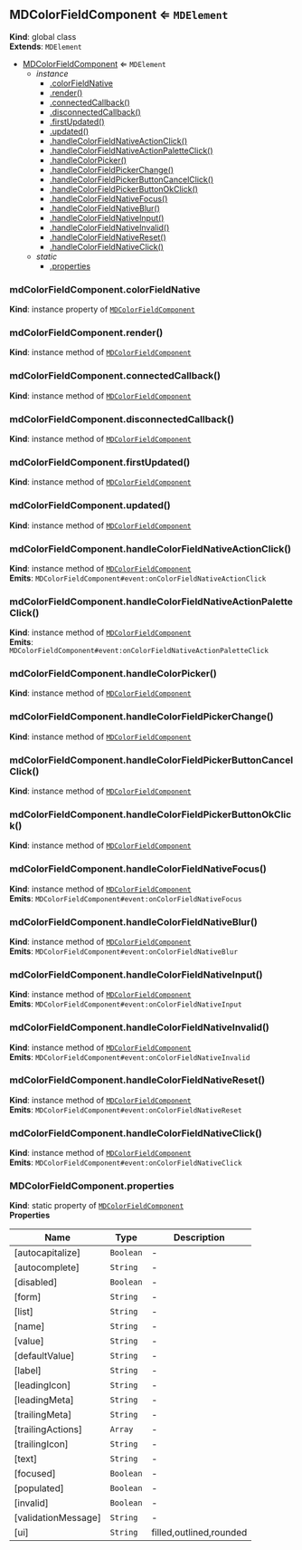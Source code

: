 <a name="MDColorFieldComponent"></a>

## MDColorFieldComponent ⇐ <code>MDElement</code>
**Kind**: global class  
**Extends**: <code>MDElement</code>  

* [MDColorFieldComponent](#MDColorFieldComponent) ⇐ <code>MDElement</code>
    * _instance_
        * [.colorFieldNative](#MDColorFieldComponent+colorFieldNative)
        * [.render()](#MDColorFieldComponent+render)
        * [.connectedCallback()](#MDColorFieldComponent+connectedCallback)
        * [.disconnectedCallback()](#MDColorFieldComponent+disconnectedCallback)
        * [.firstUpdated()](#MDColorFieldComponent+firstUpdated)
        * [.updated()](#MDColorFieldComponent+updated)
        * [.handleColorFieldNativeActionClick()](#MDColorFieldComponent+handleColorFieldNativeActionClick)
        * [.handleColorFieldNativeActionPaletteClick()](#MDColorFieldComponent+handleColorFieldNativeActionPaletteClick)
        * [.handleColorPicker()](#MDColorFieldComponent+handleColorPicker)
        * [.handleColorFieldPickerChange()](#MDColorFieldComponent+handleColorFieldPickerChange)
        * [.handleColorFieldPickerButtonCancelClick()](#MDColorFieldComponent+handleColorFieldPickerButtonCancelClick)
        * [.handleColorFieldPickerButtonOkClick()](#MDColorFieldComponent+handleColorFieldPickerButtonOkClick)
        * [.handleColorFieldNativeFocus()](#MDColorFieldComponent+handleColorFieldNativeFocus)
        * [.handleColorFieldNativeBlur()](#MDColorFieldComponent+handleColorFieldNativeBlur)
        * [.handleColorFieldNativeInput()](#MDColorFieldComponent+handleColorFieldNativeInput)
        * [.handleColorFieldNativeInvalid()](#MDColorFieldComponent+handleColorFieldNativeInvalid)
        * [.handleColorFieldNativeReset()](#MDColorFieldComponent+handleColorFieldNativeReset)
        * [.handleColorFieldNativeClick()](#MDColorFieldComponent+handleColorFieldNativeClick)
    * _static_
        * [.properties](#MDColorFieldComponent.properties)

<a name="MDColorFieldComponent+colorFieldNative"></a>

### mdColorFieldComponent.colorFieldNative
**Kind**: instance property of [<code>MDColorFieldComponent</code>](#MDColorFieldComponent)  
<a name="MDColorFieldComponent+render"></a>

### mdColorFieldComponent.render()
**Kind**: instance method of [<code>MDColorFieldComponent</code>](#MDColorFieldComponent)  
<a name="MDColorFieldComponent+connectedCallback"></a>

### mdColorFieldComponent.connectedCallback()
**Kind**: instance method of [<code>MDColorFieldComponent</code>](#MDColorFieldComponent)  
<a name="MDColorFieldComponent+disconnectedCallback"></a>

### mdColorFieldComponent.disconnectedCallback()
**Kind**: instance method of [<code>MDColorFieldComponent</code>](#MDColorFieldComponent)  
<a name="MDColorFieldComponent+firstUpdated"></a>

### mdColorFieldComponent.firstUpdated()
**Kind**: instance method of [<code>MDColorFieldComponent</code>](#MDColorFieldComponent)  
<a name="MDColorFieldComponent+updated"></a>

### mdColorFieldComponent.updated()
**Kind**: instance method of [<code>MDColorFieldComponent</code>](#MDColorFieldComponent)  
<a name="MDColorFieldComponent+handleColorFieldNativeActionClick"></a>

### mdColorFieldComponent.handleColorFieldNativeActionClick()
**Kind**: instance method of [<code>MDColorFieldComponent</code>](#MDColorFieldComponent)  
**Emits**: <code>MDColorFieldComponent#event:onColorFieldNativeActionClick</code>  
<a name="MDColorFieldComponent+handleColorFieldNativeActionPaletteClick"></a>

### mdColorFieldComponent.handleColorFieldNativeActionPaletteClick()
**Kind**: instance method of [<code>MDColorFieldComponent</code>](#MDColorFieldComponent)  
**Emits**: <code>MDColorFieldComponent#event:onColorFieldNativeActionPaletteClick</code>  
<a name="MDColorFieldComponent+handleColorPicker"></a>

### mdColorFieldComponent.handleColorPicker()
**Kind**: instance method of [<code>MDColorFieldComponent</code>](#MDColorFieldComponent)  
<a name="MDColorFieldComponent+handleColorFieldPickerChange"></a>

### mdColorFieldComponent.handleColorFieldPickerChange()
**Kind**: instance method of [<code>MDColorFieldComponent</code>](#MDColorFieldComponent)  
<a name="MDColorFieldComponent+handleColorFieldPickerButtonCancelClick"></a>

### mdColorFieldComponent.handleColorFieldPickerButtonCancelClick()
**Kind**: instance method of [<code>MDColorFieldComponent</code>](#MDColorFieldComponent)  
<a name="MDColorFieldComponent+handleColorFieldPickerButtonOkClick"></a>

### mdColorFieldComponent.handleColorFieldPickerButtonOkClick()
**Kind**: instance method of [<code>MDColorFieldComponent</code>](#MDColorFieldComponent)  
<a name="MDColorFieldComponent+handleColorFieldNativeFocus"></a>

### mdColorFieldComponent.handleColorFieldNativeFocus()
**Kind**: instance method of [<code>MDColorFieldComponent</code>](#MDColorFieldComponent)  
**Emits**: <code>MDColorFieldComponent#event:onColorFieldNativeFocus</code>  
<a name="MDColorFieldComponent+handleColorFieldNativeBlur"></a>

### mdColorFieldComponent.handleColorFieldNativeBlur()
**Kind**: instance method of [<code>MDColorFieldComponent</code>](#MDColorFieldComponent)  
**Emits**: <code>MDColorFieldComponent#event:onColorFieldNativeBlur</code>  
<a name="MDColorFieldComponent+handleColorFieldNativeInput"></a>

### mdColorFieldComponent.handleColorFieldNativeInput()
**Kind**: instance method of [<code>MDColorFieldComponent</code>](#MDColorFieldComponent)  
**Emits**: <code>MDColorFieldComponent#event:onColorFieldNativeInput</code>  
<a name="MDColorFieldComponent+handleColorFieldNativeInvalid"></a>

### mdColorFieldComponent.handleColorFieldNativeInvalid()
**Kind**: instance method of [<code>MDColorFieldComponent</code>](#MDColorFieldComponent)  
**Emits**: <code>MDColorFieldComponent#event:onColorFieldNativeInvalid</code>  
<a name="MDColorFieldComponent+handleColorFieldNativeReset"></a>

### mdColorFieldComponent.handleColorFieldNativeReset()
**Kind**: instance method of [<code>MDColorFieldComponent</code>](#MDColorFieldComponent)  
**Emits**: <code>MDColorFieldComponent#event:onColorFieldNativeReset</code>  
<a name="MDColorFieldComponent+handleColorFieldNativeClick"></a>

### mdColorFieldComponent.handleColorFieldNativeClick()
**Kind**: instance method of [<code>MDColorFieldComponent</code>](#MDColorFieldComponent)  
**Emits**: <code>MDColorFieldComponent#event:onColorFieldNativeClick</code>  
<a name="MDColorFieldComponent.properties"></a>

### MDColorFieldComponent.properties
**Kind**: static property of [<code>MDColorFieldComponent</code>](#MDColorFieldComponent)  
**Properties**

| Name | Type | Description |
| --- | --- | --- |
| [autocapitalize] | <code>Boolean</code> | - |
| [autocomplete] | <code>String</code> | - |
| [disabled] | <code>Boolean</code> | - |
| [form] | <code>String</code> | - |
| [list] | <code>String</code> | - |
| [name] | <code>String</code> | - |
| [value] | <code>String</code> | - |
| [defaultValue] | <code>String</code> | - |
| [label] | <code>String</code> | - |
| [leadingIcon] | <code>String</code> | - |
| [leadingMeta] | <code>String</code> | - |
| [trailingMeta] | <code>String</code> | - |
| [trailingActions] | <code>Array</code> | - |
| [trailingIcon] | <code>String</code> | - |
| [text] | <code>String</code> | - |
| [focused] | <code>Boolean</code> | - |
| [populated] | <code>Boolean</code> | - |
| [invalid] | <code>Boolean</code> | - |
| [validationMessage] | <code>String</code> | - |
| [ui] | <code>String</code> | filled,outlined,rounded |


